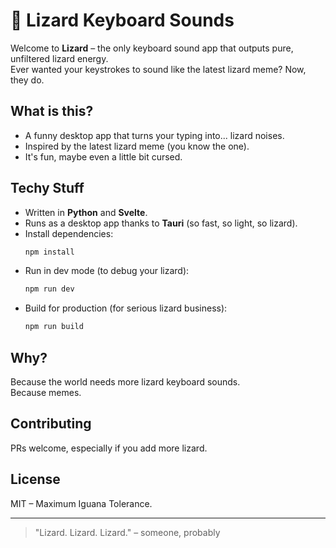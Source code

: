 # 🦎 Lizard Keyboard Sounds

Welcome to **Lizard** – the only keyboard sound app that outputs pure, unfiltered lizard energy.  
Ever wanted your keystrokes to sound like the latest lizard meme? Now, they do.

## What is this?

- A funny desktop app that turns your typing into... lizard noises.  
- Inspired by the latest lizard meme (you know the one).
- It's fun, maybe even a little bit cursed.

## Techy Stuff

- Written in **Python** and **Svelte**.
- Runs as a desktop app thanks to **Tauri** (so fast, so light, so lizard).
- Install dependencies:  
  ```sh
  npm install
  ```
- Run in dev mode (to debug your lizard):  
  ```sh
  npm run dev
  ```
- Build for production (for serious lizard business):  
  ```sh
  npm run build
  ```

## Why?

Because the world needs more lizard keyboard sounds.  
Because memes.

## Contributing

PRs welcome, especially if you add more lizard.

## License

MIT – Maximum Iguana Tolerance.

---

> "Lizard. Lizard. Lizard." – someone, probably  
